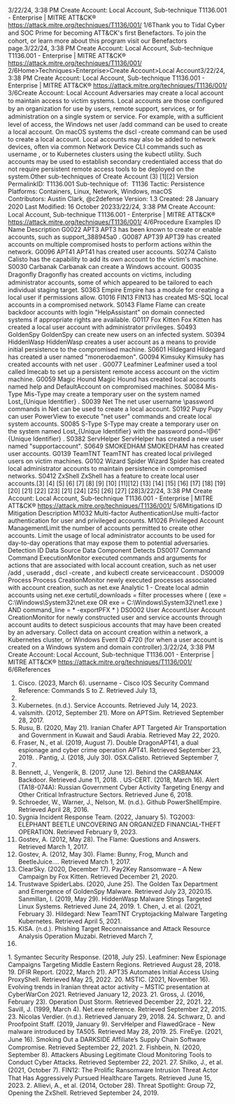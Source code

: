 3/22/24, 3:38 PM Create Account: Local Account, Sub-technique T1136.001 - Enterprise | MITRE ATT&CK®
https://attack.mitre.org/techniques/T1136/001/ 1/6Thank you to Tidal Cyber and SOC Prime for becoming ATT&CK's ﬁrst Benefactors. To join the cohort, or learn more about this program visit our
Benefactors page.3/22/24, 3:38 PM Create Account: Local Account, Sub-technique T1136.001 - Enterprise | MITRE ATT&CK®
https://attack.mitre.org/techniques/T1136/001/ 2/6Home>Techniques>Enterprise>Create Account>Local Account3/22/24, 3:38 PM Create Account: Local Account, Sub-technique T1136.001 - Enterprise | MITRE ATT&CK®
https://attack.mitre.org/techniques/T1136/001/ 3/6Create Account: Local Account
Adversaries may create a local account to maintain access to victim systems. Local accounts are those conﬁgured by an organization for
use by users, remote support, services, or for administration on a single system or service.
For example, with a suﬃcient level of access, the Windows net user /add command can be used to create a local account. On macOS
systems the dscl -create command can be used to create a local account. Local accounts may also be added to network devices, often
via common Network Device CLI commands such as username , or to Kubernetes clusters using the kubectl utility.
Such accounts may be used to establish secondary credentialed access that do not require persistent remote access tools to be deployed on
the system.Other sub-techniques of Create Account (3)
[1][2]
Version PermalinkID: T1136.001
Sub-technique of:  T1136
 
Tactic: Persistence
 
Platforms: Containers, Linux, Network, Windows, macOS
Contributors: Austin Clark, @c2defense
Version: 1.3
Created: 28 January 2020
Last Modiﬁed: 16 October 20233/22/24, 3:38 PM Create Account: Local Account, Sub-technique T1136.001 - Enterprise | MITRE ATT&CK®
https://attack.mitre.org/techniques/T1136/001/ 4/6Procedure Examples
ID Name Description
G0022 APT3 APT3 has been known to create or enable accounts, such as support\_388945a0 .
G0087 APT39 APT39 has created accounts on multiple compromised hosts to perform actions within the network.
G0096 APT41 APT41 has created user accounts.
S0274 Calisto Calisto has the capability to add its own account to the victim's machine.
S0030 Carbanak Carbanak can create a Windows account.
G0035 Dragonﬂy Dragonﬂy has created accounts on victims, including administrator accounts, some of which appeared to be
tailored to each individual staging target.
S0363 Empire Empire has a module for creating a local user if permissions allow.
G1016 FIN13 FIN13 has created MS-SQL local accounts in a compromised network.
S0143 Flame Flame can create backdoor accounts with login "HelpAssistant" on domain connected systems if appropriate
rights are available.
G0117 Fox Kitten Fox Kitten has created a local user account with administrator privileges.
S0493 GoldenSpy GoldenSpy can create new users on an infected system.
S0394 HiddenWasp HiddenWasp creates a user account as a means to provide initial persistence to the compromised machine.
S0601 Hildegard Hildegard has created a user named "monerodaemon".
G0094 Kimsuky Kimsuky has created accounts with net user .
G0077 Leafminer Leafminer used a tool called Imecab to set up a persistent remote access account on the victim machine.
G0059 Magic Hound Magic Hound has created local accounts named help and DefaultAccount on compromised machines.
S0084 Mis-Type Mis-Type may create a temporary user on the system named Lost\_{Unique Identifier} .
S0039 Net The net user username \password commands in Net can be used to create a local account.
S0192 Pupy Pupy can user PowerView to execute "net user" commands and create local system accounts.
S0085 S-Type S-Type may create a temporary user on the system named Lost\_{Unique Identifier} with the password
pond~!@6"{Unique Identifier} .
S0382 ServHelper ServHelper has created a new user named "supportaccount".
S0649 SMOKEDHAM SMOKEDHAM has created user accounts.
G0139 TeamTNT TeamTNT has created local privileged users on victim machines.
G0102 Wizard Spider Wizard Spider has created local administrator accounts to maintain persistence in compromised networks.
S0412 ZxShell ZxShell has a feature to create local user accounts.[3]
[4]
[5]
[6]
[7]
[8]
[9]
[10]
[11][12]
[13]
[14]
[15]
[16]
[17]
[18]
[19]
[20]
[21]
[22]
[23]
[21]
[24]
[25]
[26]
[27]
[28]3/22/24, 3:38 PM Create Account: Local Account, Sub-technique T1136.001 - Enterprise | MITRE ATT&CK®
https://attack.mitre.org/techniques/T1136/001/ 5/6Mitigations
ID Mitigation Description
M1032 Multi-factor
AuthenticationUse multi-factor authentication for user and privileged accounts.
M1026 Privileged Account
ManagementLimit the number of accounts permitted to create other accounts. Limit the usage of local
administrator accounts to be used for day-to-day operations that may expose them to potential
adversaries.
Detection
ID Data Source Data Component Detects
DS0017 Command Command
ExecutionMonitor executed commands and arguments for actions that are associated with local
account creation, such as net user /add , useradd , dscl -create , and kubectl
create serviceaccount .
DS0009 Process Process
CreationMonitor newly executed processes associated with account creation, such as net.exe
Analytic 1 - Create local admin accounts using net.exe
certutil\_downloads = filter processes where ( (exe =
C:\Windows\System32\net.exe OR exe = C:\Windows\System32\net1.exe ) AND
command\_line = \* -exportPFX \* )
DS0002 User AccountUser Account
CreationMonitor for newly constructed user and service accounts through account audits to detect
suspicious accounts that may have been created by an adversary. Collect data on account
creation within a network, a Kubernetes cluster, or Windows Event ID 4720 (for when a user
account is created on a Windows system and domain controller).3/22/24, 3:38 PM Create Account: Local Account, Sub-technique T1136.001 - Enterprise | MITRE ATT&CK®
https://attack.mitre.org/techniques/T1136/001/ 6/6References
1. Cisco. (2023, March 6). username - Cisco IOS Security
Command Reference: Commands S to Z. Retrieved July 13,
2022.
2. Kubernetes. (n.d.). Service Accounts. Retrieved July 14, 2023.
3. valsmith. (2012, September 21). More on APTSim. Retrieved
September 28, 2017.
4. Rusu, B. (2020, May 21). Iranian Chafer APT Targeted Air
Transportation and Government in Kuwait and Saudi Arabia.
Retrieved May 22, 2020.
5. Fraser, N., et al. (2019, August 7). Double DragonAPT41, a
dual espionage and cyber crime operation APT41. Retrieved
September 23, 2019.
 . Pantig, J. (2018, July 30). OSX.Calisto. Retrieved September 7,
2018.
7. Bennett, J., Vengerik, B. (2017, June 12). Behind the
CARBANAK Backdoor. Retrieved June 11, 2018.
 . US-CERT. (2018, March 16). Alert (TA18-074A): Russian
Government Cyber Activity Targeting Energy and Other Critical
Infrastructure Sectors. Retrieved June 6, 2018.
9. Schroeder, W., Warner, J., Nelson, M. (n.d.). Github
PowerShellEmpire. Retrieved April 28, 2016.
10. Sygnia Incident Response Team. (2022, January 5). TG2003:
ELEPHANT BEETLE UNCOVERING AN ORGANIZED
FINANCIAL-THEFT OPERATION. Retrieved February 9, 2023.
11. Gostev, A. (2012, May 28). The Flame: Questions and
Answers. Retrieved March 1, 2017.
12. Gostev, A. (2012, May 30). Flame: Bunny, Frog, Munch and
BeetleJuice…. Retrieved March 1, 2017.
13. ClearSky. (2020, December 17). Pay2Key Ransomware – A
New Campaign by Fox Kitten. Retrieved December 21, 2020.
14. Trustwave SpiderLabs. (2020, June 25). The Golden Tax
Department and Emergence of GoldenSpy Malware. Retrieved
July 23, 2020.15. Sanmillan, I. (2019, May 29). HiddenWasp Malware Stings
Targeted Linux Systems. Retrieved June 24, 2019.
1 . Chen, J. et al. (2021, February 3). Hildegard: New TeamTNT
Cryptojacking Malware Targeting Kubernetes. Retrieved April
5, 2021.
17. KISA. (n.d.). Phishing Target Reconnaissance and Attack
Resource Analysis Operation Muzabi. Retrieved March 7,
2022.
1 . Symantec Security Response. (2018, July 25). Leafminer: New
Espionage Campaigns Targeting Middle Eastern Regions.
Retrieved August 28, 2018.
19. DFIR Report. (2022, March 21). APT35 Automates Initial
Access Using ProxyShell. Retrieved May 25, 2022.
20. MSTIC. (2021, November 16). Evolving trends in Iranian threat
actor activity – MSTIC presentation at CyberWarCon 2021.
Retrieved January 12, 2023.
21. Gross, J. (2016, February 23). Operation Dust Storm. Retrieved
December 22, 2021.
22. Savill, J. (1999, March 4). Net.exe reference. Retrieved
September 22, 2015.
23. Nicolas Verdier. (n.d.). Retrieved January 29, 2018.
24. Schwarz, D. and Proofpoint Staff. (2019, January 9).
ServHelper and FlawedGrace - New malware introduced by
TA505. Retrieved May 28, 2019.
25. FireEye. (2021, June 16). Smoking Out a DARKSIDE Aﬃliate’s
Supply Chain Software Compromise. Retrieved September 22,
2021.
2 . Fishbein, N. (2020, September 8). Attackers Abusing
Legitimate Cloud Monitoring Tools to Conduct Cyber Attacks.
Retrieved September 22, 2021.
27. Shilko, J., et al. (2021, October 7). FIN12: The Proliﬁc
Ransomware Intrusion Threat Actor That Has Aggressively
Pursued Healthcare Targets. Retrieved June 15, 2023.
2 . Allievi, A., et al. (2014, October 28). Threat Spotlight: Group 72,
Opening the ZxShell. Retrieved September 24, 2019.